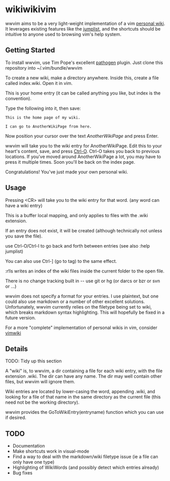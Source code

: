 wikiwikivim
===========

wwvim aims to be a very light-weight implementation of a vim [personal wiki][personal wiki]. It leverages existing features like the [jumplist][jumplist], and the shortcuts should be intuitive to anyone used to browsing vim's help system. 

[personal wiki]: http://c2.com/cgi/wiki?PersonalWiki
[jumplist]: http://vimdoc.sourceforge.net/htmldoc/motion.html#jumplist

Getting Started
---------------

To install wwvim, use Tim Pope's excellent [pathogen][pathogen] plugin. Just clone this repository into ~/.vim/bundle/wwvim

To create a new wiki, make a directory anywhere. Inside this, create a file called index.wiki. Open it in vim. 

This is your home entry (it can be called anything you like, but index is the convention). 

Type the following into it, then save:

    This is the home page of my wiki. 

    I can go to AnotherWikiPage from here.

Now position your cursor over the text *AnotherWikiPage* and press Enter. 

wwvim will take you to the wiki entry for AnotherWikiPage. Edit this to your heart's content, save, and press [Ctrl-O][Ctrl-O]. Ctrl-O takes you back to previous locations. If you've moved around AnotherWikiPage a lot, you may have to press it multiple times. Soon you'll be back on the index page. 

Congratulations! You've just made your own personal wiki. 

[pathogen]: https://github.com/tpope/vim-pathogen/ 
[Ctrl-O]: http://vimdoc.sourceforge.net/htmldoc/motion.html#CTRL-O

Usage
-----

Pressing &lt;CR&gt; will take you to the wiki entry for that word. (any word can have a wiki entry)

This is a buffer local mapping, and only applies to files with the .wiki extension. 

If an entry does not exist, it will be created (although technically not unless you save the file).

use Ctrl-O/Ctrl-I to go back and forth between entries (see also :help jumplist)

You can also use Ctrl-] (go to tag) to the same effect.

:r!ls writes an index of the wiki files inside the current folder to the open file.

There is no change tracking built in -- use git or hg (or darcs or bzr or svn or ...)

wwvim does not specify a format for your entries. I use plaintext, but one could also use markdown or a number of other excellent solutions. Unfortunately, wwvim currently relies on the filetype being set to wiki, which breaks markdown syntax highlighting. This will hopefully be fixed in a future version. 

For a more "complete" implementation of personal wikis in vim, consider [vimwiki](https://code.google.com/p/vimwiki/) 

Details
-------

TODO: Tidy up this section

A "wiki" is, to wwvim, a dir containing a file for each wiki entry, with the file extension .wiki. The dir can have any name. The dir may well contain other files, but wwvim will ignore them. 

Wiki entries are located by lower-casing the word, appending .wiki, and looking for a file of that name in the same directory as the current file (this need not be the working directory).

wwvim provides the GoToWikiEntry(entryname) function which you can use if desired.

TODO
----

 - Documentation
 - Make shortcuts work in visual-mode
 - Find a way to deal with the markdown/wiki filetype issue (ie a file can only have one type)
 - Highlighting of WikiWords (and possibly detect which entries already)
 - Bug fixes

